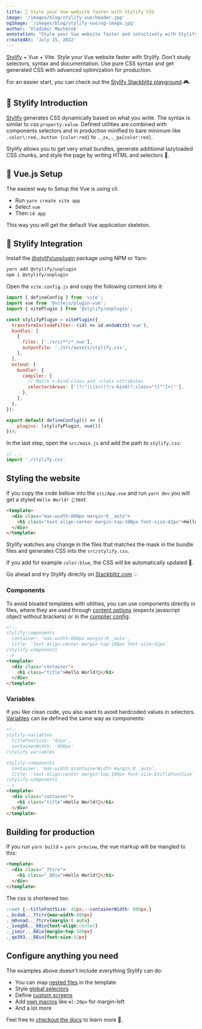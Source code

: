 ```yaml
---
title: 🚀 Style your Vue website faster with Stylify CSS
image: '/images/blog/stylify-vue/header.jpg'
ogImage: '/images/blog/stylify-vue/og-image.jpg'
author: 'Vladimír Macháček'
annotation: "Style your Vue website faster and intuitively with Stylify."
createdAt: 'July 15, 2022'
---
```

[Stylify](https://stylifycss.com) + Vue + Vite. Style your Vue website faster with Stylify. Don't study selectors, syntax and documentation. Use pure CSS syntax and get generated CSS with advanced optimization for production.

For an easier start, you can check out the [Stylify Stackblitz playground](https://stackblitz.com/edit/stylify-vitejs-vue-template?devtoolsheight=33&file=src%2FApp.vue) 🎮.

## 💎 Stylify Introduction
[Stylify](https://stylifycss.com) generates CSS dynamically based on what you write. The syntax is similar to css `property:value`. Defined utilities are combined with components selectors and in production minified to bare minimum like `.color\:red,.button {color:red}` to `._zx,._ga{color:red}`.

Stylify allows you to get very small bundles, generate additional lazyloaded CSS chunks, and style the page by writing HTML and selectors 🤟.

## 🚀 Vue.js Setup
The easiest way to Setup the Vue is using cli:
- Run `yarn create vite app`
- Select `vue`
- Then `cd app`

This way you will get the default Vue application skeleton.

## 🔌 Stylify Integration
Install the [@stylify/unplugin](https://stylifycss.com/docs/unplugin) package using NPM or Yarn:

```bash
yarn add @stylify/unplugin
npm i @stylify/unplugin
```

Open the `vite.config.js` and copy the following content into it:

```js
import { defineConfig } from 'vite';
import vue from '@vitejs/plugin-vue';
import { vitePlugin } from '@stylify/unplugin';

const stylifyPlugin = vitePlugin({
  transformIncludeFilter: (id) => id.endsWith('vue'),
  bundles: [
    {
      files: ['./src/**/*.vue'],
      outputFile: './src/assets/stylify.css',
    },
  ],
  extend: {
    bundler: {
      compiler: {
        // Match v-bind:class and :class attributes
        selectorsAreas: ['(?:^|\\s+)(?:v-bind)?:class="([^"]+)"'],
      },
    },
  },
});

export default defineConfig(() => ({
    plugins: [stylifyPlugin, vue()]
}));

```

In the last step, open the `src/main.js` and add the path to `stylify.css`:

```js
// ...
import './stylify.css'
```

## Styling the website
If you copy the code bellow into the `src/App.vue` and run `yarn dev` you will get a styled `Hello World! 🎉` text:

```html
<template>
  <div class="max-width:800px margin:0__auto">
    <h1 class="text-align:center margin-top:100px font-size:42px">Hello World!🤩</h1>
  </div>
</template>
```

Stylify watches any change in the files that matches the mask in the bundle files and generates CSS into the `src/stylify.css`.

If you add for example `color:blue`, the CSS will be automatically updated 🎉.

Go ahead and try Stylify directly on [Stackblitz.com](https://stackblitz.com/edit/stylify-vitejs-vue-template?devtoolsheight=33&file=src%2FApp.vue) 💡.

### Components
To avoid bloated templates with utilities, you can use
components directly in files, where they are used through [content options](https://stylifycss.com/docs/get-started#defining-a-component) (expects javascript object without brackets) or in the [compiler config](https://stylifycss.com/docs/get-started#defining-a-component).

```html
<!--
stylify-components
  container: 'max-width:800px margin:0__auto',
  title: 'text-align:center margin-top:100px font-size:42px'
/stylify-components
-->
<template>
  <div class="container">
    <h1 class="title">Hello World!🤩</h1>
  </div>
</template>
```

### Variables
If you like clean code, you also want to avoid hardcoded values in selectors. [Variables](https://stylifycss.com/docs/get-started#adding-a-variable) can be defined the same way as components:

```html
<!--
stylify-variables
  titleFontSize: '42px',
  containerWidth: '800px'
/stylify-variables

stylify-components
  container: 'max-width:$containerWidth margin:0__auto',
  title: 'text-align:center margin-top:100px font-size:$titleFontSize'
/stylify-components
-->
<template>
  <div class="container">
    <h1 class="title">Hello World!🤩</h1>
  </div>
</template>
```

## Building for production
If you run `yarn build` + `yarn preview`, the vue markup will be mangled to this:

```html
<template>
  <div class="_7tcrv">
    <h1 class="_88io">Hello World!🤩</h1>
  </div>
</template>
```

The css is shortened too:
```css
:root {--titleFontSize: 42px;--containerWidth: 800px;}
._bcda8,._7tcrv{max-width:800px}
._m0vnad,._7tcrv{margin:0 auto}
._1vegb8,._88io{text-align:center}
._jimir,._88io{margin-top:100px}
._qe393,._88io{font-size:42px}
```

## Configure anything you need
The examples above doesn't include everything Stylify can do:
- You can map [nested files](https://stylifycss.com/docs/bundler#files-content-option) in the template
- Style [global selectors](https://stylifycss.com/docs/stylify/compiler#plainselectors)
- Define [custom screens](https://stylifycss.com/docs/stylify/compiler#screens)
- Add [own macros](https://stylifycss.com/docs/stylify/compiler#macros) like `ml:20px` for margin-left
- And a lot more

Feel free to [checkout the docs](https://stylifycss.com/docs/get-started) to learn more 💎.

